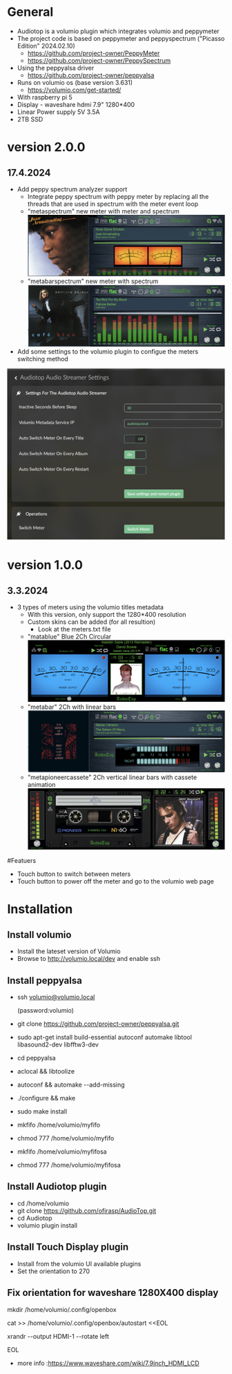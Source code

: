 # General
* Audiotop is a volumio plugin which integrates volumio and peppymeter
 * The project code is based on peppymeter and peppyspectrum ("Picasso Edition" 2024.02.10) 
   * https://github.com/project-owner/PeppyMeter
   * https://github.com/project-owner/PeppySpectrum
 * Using the peppyalsa driver
   * https://github.com/project-owner/peppyalsa
 * Runs on volumio os (base version 3.631)
   * https://volumio.com/get-started/
 * With raspberry pi 5
 * Display - waveshare hdmi 7.9" 1280*400
 * Linear Power supply 5V 3.5A
 * 2TB SSD 


# version 2.0.0
## 17.4.2024
* Add peppy spectrum analyzer support
  * Integrate peppy spectrum with peppy meter by replacing all the threads that are used in spectrum with the meter event loop  
  * "metaspectrum" new meter with meter and spectrum 
![alt text](samples/s5.png)
  * "metabarspectrum" new meter with spectrum
  ![alt text](samples/s4.png)
* Add some settings to the volumio plugin to configue the meters switching method

 ![alt text](samples/v1.png)




# version 1.0.0
## 3.3.2024
* 3 types of meters using the volumio titles metadata 
  * With this version, only support the 1280*400 resolution
  * Custom skins can be added (for all resultion) 
    * Look at the meters.txt file
  * "matablue" Blue 2Ch Circular
 ![alt text](samples/s1.png)
  * "metabar" 2Ch with linear bars
 ![alt text](samples/s2.png)
  * "metapioneercassete" 2Ch vertical linear  bars with  cassete animation
 ![alt text](samples/s3.png)


#Featuers
* Touch button to switch  between meters
* Touch button to power off the meter and go to the volumio web page


#  Installation
## Install volumio
* Install the lateset version of Volumio
* Browse to http://volumio.local/dev and enable ssh
## Install peppyalsa
* ssh volumio@volumio.local 

    (password:volumio)

* git clone https://github.com/project-owner/peppyalsa.git
* sudo apt-get install build-essential autoconf automake libtool libasound2-dev libfftw3-dev
* cd peppyalsa
* aclocal && libtoolize
* autoconf && automake --add-missing
* ./configure && make
* sudo make install
* mkfifo /home/volumio/myfifo
* chmod 777 /home/volumio/myfifo
* mkfifo /home/volumio/myfifosa
* chmod 777 /home/volumio/myfifosa
## Install Audiotop plugin
* cd /home/volumio
* git clone https://github.com/ofirasp/AudioTop.git
* cd Audiotop
* volumio plugin install
## Install Touch Display plugin

* Install from the volumio UI available plugins
* Set the orientation to 270
## Fix orientation for waveshare 1280X400 display

mkdir /home/volumio/.config/openbox

cat >> /home/volumio/.config/openbox/autostart <<EOL

xrandr --output HDMI-1 --rotate left

EOL
* more info :https://www.waveshare.com/wiki/7.9inch_HDMI_LCD

